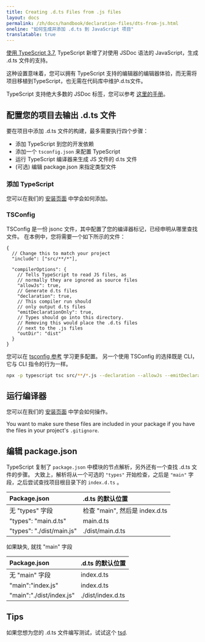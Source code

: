 ```yaml
---
title: Creating .d.ts Files from .js files
layout: docs
permalink: /zh/docs/handbook/declaration-files/dts-from-js.html
oneline: "如何生成并添加 .d.ts 到 JavaScript 项目"
translatable: true
---
```


[使用 TypeScript 3.7](/docs/handbook/release-notes/typescript-3-7.html#--declaration-and---allowjs),
TypeScript 新增了对使用 JSDoc 语法的 JavaScript，生成 .d.ts 文件的支持。

这种设置意味着，您可以拥有 TypeScript 支持的编辑器的编辑器体验，而无需将项目移植到TypeScript，也无需在代码库中维护.d.ts文件。

TypeScript 支持绝大多数的 JSDoc 标签，您可以参考 [这里的手册](/docs/handbook/type-checking-javascript-files.html#supported-jsdoc)。

## 配置您的项目去输出 .d.ts 文件

要在项目中添加 .d.ts 文件的构建，最多需要执行四个步骤：

- 添加 TypeScript 到您的开发依赖
- 添加一个 `tsconfig.json` 来配置 TypeScript
- 运行 TypeScript 编译器来生成 JS 文件的 d.ts 文件
- (可选) 编辑 package.json 来指定类型文件

### 添加 TypeScript

您可以在我们的 [安装页面](/download) 中学会如何添加。

### TSConfig
TSConfig 是一份 jsonc 文件，其中配置了您的编译器标记，已经申明从哪里查找文件。
在本例中，您将需要一个如下所示的文件：

```jsonc tsconfig
{
  // Change this to match your project
  "include": ["src/**/*"],

  "compilerOptions": {
    // Tells TypeScript to read JS files, as
    // normally they are ignored as source files
    "allowJs": true,
    // Generate d.ts files
    "declaration": true,
    // This compiler run should
    // only output d.ts files
    "emitDeclarationOnly": true,
    // Types should go into this directory.
    // Removing this would place the .d.ts files
    // next to the .js files
    "outDir": "dist"
  }
}
```

您可以在 [tsconfig 参考](/tsconfig) 学习更多配置。
另一个使用 TSConfig 的选择既是 CLI，它与 CLI 指令的行为一样。

```sh
npx -p typescript tsc src/**/*.js --declaration --allowJs --emitDeclarationOnly --outDir types
```

## 运行编译器

您可以在我们的 [安装页面](/download) 中学会如何操作。

<!-- FIXME：what's meaning -->
You want to make sure these files are included in your package if you have the files in your project's `.gitignore`.

## 编辑 package.json

TypeScript 复制了 `package.json` 中模块的节点解析，另外还有一个查找 .d.ts 文件的步骤。
大致上，解析将从一个可选的 `"types"` 开始检查，之后是 `"main"` 字段，之后尝试查找项目根目录下的 `index.d.ts` 。

| Package.json              |  .d.ts 的默认位置               |
| :------------------------ | :----------------------------- |
| 无 "types" 字段            | 检查 "main", 然后是 index.d.ts  |
| "types": "main.d.ts"      | main.d.ts                      |
| "types": "./dist/main.js" | ./dist/main.d.ts               |

如果缺失, 就找 "main" 字段

| Package.json             |  .d.ts 的默认位置          |
| :----------------------- | :------------------------ |
| 无 "main" 字段            | index.d.ts                |
| "main":"index.js"        | index.d.ts                |
| "main":"./dist/index.js" | ./dist/index.d.ts         |

## Tips

如果您想为您的 .d.ts 文件编写测试，试试这个 [tsd](https://github.com/SamVerschueren/tsd).
